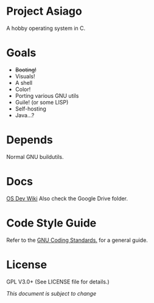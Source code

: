 # Project Asiago
A hobby operating system in C.

# Goals
+ ~~Booting!~~
+ Visuals!
+ A shell
+ Color!
+ Porting various GNU utils
+ Guile! (or some LISP)
+ Self-hosting
+ Java...?

# Depends
Normal GNU buildutils.

# Docs
[OS Dev Wiki](http://wiki.osdev.org/Main_Page)
Also check the Google Drive folder.

# Code Style Guide
Refer to the [GNU Coding Standards.](https://www.gnu.org/prep/standards/standards.html) for a general guide.

# License
GPL V3.0+ (See LICENSE file for details.)

*This document is subject to change*
